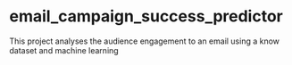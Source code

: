 # email_campaign_success_predictor
This project analyses the audience engagement to an email using a know dataset and machine learning
